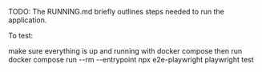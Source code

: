 TODO: The RUNNING.md briefly outlines steps needed to run the application.





To test:

make sure everything is up and running with docker compose
then run docker compose run --rm --entrypoint npx e2e-playwright playwright test
